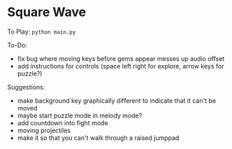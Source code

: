 # Square Wave

To Play:
`python main.py`

To-Do:
- fix bug where moving keys before gems appear messes up audio offset
- add instructions for controls (space left right for explore, arrow keys for puzzle?)

Suggestions:
- make background key graphically different to indicate that it can't be moved
- maybe start puzzle mode in melody mode?
- add countdown into fight mode
- moving projectiles
- make it so that you can't walk through a raised jumppad
